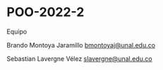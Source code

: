 # POO-2022-2

Equipo

Brando Montoya Jaramillo
bmontoyaj@unal.edu.co

Sebastian Lavergne Vélez
slavergne@unal.edu.co
